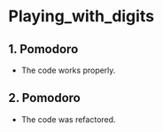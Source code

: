 # Playing_with_digits

## 1. Pomodoro

- The code works properly.

## 2. Pomodoro

- The code was refactored.
